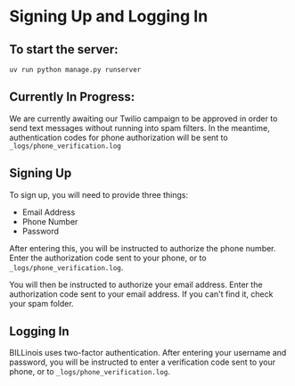 # Signing Up and Logging In

## To start the server:
`uv run python manage.py runserver`

## Currently In Progress:
We are currently awaiting our Twilio campaign to be approved in order to send text messages without running into spam filters.
In the meantime, authentication codes for phone authorization will be sent to `_logs/phone_verification.log`

## Signing Up
To sign up, you will need to provide three things:

* Email Address
* Phone Number
* Password

After entering this, you will be instructed to authorize the phone number. Enter the authorization code sent to your phone, or to `_logs/phone_verification.log`.

You will then be instructed to authorize your email address. Enter the authorization code sent to your email address. If you can't find it, check your spam folder.

## Logging In
BILLinois uses two-factor authentication. After entering your username and password, you will be instructed to enter a verification code sent to your phone, or to `_logs/phone_verification.log`.